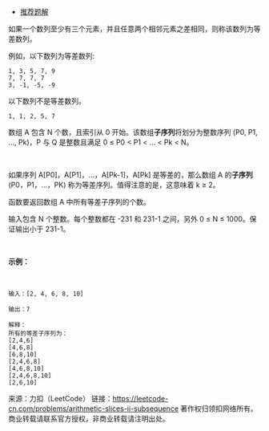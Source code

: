 * [推荐题解](https://leetcode-cn.com/problems/arithmetic-slices-ii-subsequence/solution/deng-chai-shu-lie-hua-fen-ii-zi-xu-lie-by-leetcode/)

如果一个数列至少有三个元素，并且任意两个相邻元素之差相同，则称该数列为等差数列。

例如，以下数列为等差数列:
```
1, 3, 5, 7, 9
7, 7, 7, 7
3, -1, -5, -9
```
以下数列不是等差数列。
```
1, 1, 2, 5, 7
```

数组 A 包含 N 个数，且索引从 0 开始。该数组**子序列**将划分为整数序列 (P0, P1, ..., Pk)，P 与 Q 是整数且满足 0 ≤ P0 < P1 < ... < Pk < N。

 

如果序列 A[P0]，A[P1]，...，A[Pk-1]，A[Pk] 是等差的，那么数组 A 的**子序列** (P0，P1，…，PK) 称为等差序列。值得注意的是，这意味着 k ≥ 2。

函数要返回数组 A 中所有等差子序列的个数。

输入包含 N 个整数。每个整数都在 -231 和 231-1 之间，另外 0 ≤ N ≤ 1000。保证输出小于 231-1。

 

**示例：**

 
```
输入：[2, 4, 6, 8, 10]

输出：7

解释：
所有的等差子序列为：
[2,4,6]
[4,6,8]
[6,8,10]
[2,4,6,8]
[4,6,8,10]
[2,4,6,8,10]
[2,6,10]
```

来源：力扣（LeetCode）
链接：https://leetcode-cn.com/problems/arithmetic-slices-ii-subsequence
著作权归领扣网络所有。商业转载请联系官方授权，非商业转载请注明出处。
